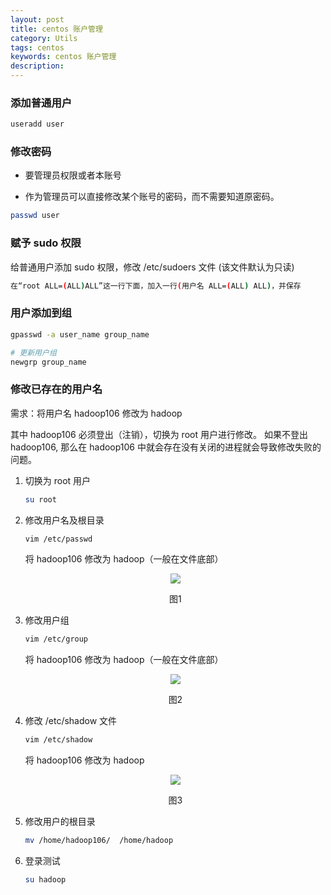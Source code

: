 ```yaml
---
layout: post
title: centos 账户管理
category: Utils
tags: centos
keywords: centos 账户管理
description:
---
```


### 添加普通用户

```bash
useradd user
```

### 修改密码

- 要管理员权限或者本账号

- 作为管理员可以直接修改某个账号的密码，而不需要知道原密码。

```bash
passwd user
```

### 赋予 sudo 权限

给普通用户添加 sudo 权限，修改 /etc/sudoers 文件 (该文件默认为只读)

```bash
在“root ALL=(ALL)ALL”这一行下面，加入一行(用户名 ALL=(ALL) ALL)，并保存
```

### 用户添加到组

```bash
gpasswd -a user_name group_name

# 更新用户组
newgrp group_name
```

### 修改已存在的用户名

需求：将用户名 hadoop106 修改为 hadoop

其中 hadoop106 必须登出（注销），切换为 root 用户进行修改。
如果不登出 hadoop106, 那么在 hadoop106 中就会存在没有关闭的进程就会导致修改失败的问题。

1. 切换为 root 用户

    ```bash
    su root
    ```

2. 修改用户名及根目录

    ```bash
    vim /etc/passwd
    ```

    将 hadoop106 修改为 hadoop（一般在文件底部）

    <center>

    <img src="https://raw.githubusercontent.com/chiemon/chiemon.github.io/master/img/Centos/1.png">

    图1

    </center>

3. 修改用户组

    ```bash
    vim /etc/group
    ```

    将 hadoop106 修改为 hadoop（一般在文件底部）

    <center>

    <img src="https://raw.githubusercontent.com/chiemon/chiemon.github.io/master/img/Centos/2.png">

    图2

    </center>

4. 修改 /etc/shadow 文件

    ```bash
    vim /etc/shadow
    ```

    将 hadoop106 修改为 hadoop

    <center>

    <img src="https://raw.githubusercontent.com/chiemon/chiemon.github.io/master/img/Centos/3.png">

    图3

    </center>

5. 修改用户的根目录

    ```bash
    mv /home/hadoop106/  /home/hadoop
    ```

6. 登录测试

    ```bash
    su hadoop
    ```